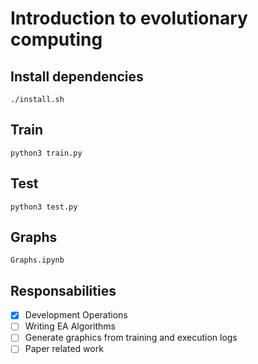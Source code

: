 # Introduction to evolutionary computing

## Install dependencies

```
./install.sh
```

## Train

```
python3 train.py
```

## Test

```
python3 test.py
```

## Graphs

```
Graphs.ipynb
```

## Responsabilities

- [X] Development Operations
- [ ] Writing EA Algorithms
- [ ] Generate graphics from training and execution logs
- [ ] Paper related work
